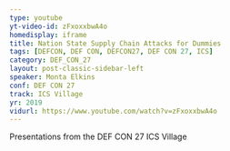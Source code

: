 ```yaml
---
type: youtube
yt-video-id: zFxoxxbwA4o
homedisplay: iframe
title: Nation State Supply Chain Attacks for Dummies
tags: [DEFCON, DEF CON, DEFCON27, DEF CON 27, ICS]
category: DEF_CON_27
layout: post-classic-sidebar-left
speaker: Monta Elkins
conf: DEF CON 27
track: ICS Village
yr: 2019
vidurl: https://www.youtube.com/watch?v=zFxoxxbwA4o
---
```

Presentations from the DEF CON 27 ICS Village